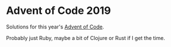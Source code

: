 # Advent of Code 2019

Solutions for this year's [Advent of Code](https://adventofcode.com/2019).

Probably just Ruby, maybe a bit of Clojure or Rust if I get the time.
